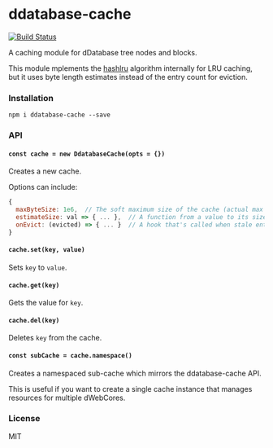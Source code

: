 # ddatabase-cache
[![Build Status](https://travis-ci.com/DistributedWeb/ddatabase-cache.svg?branch=master)](https://travis-ci.com/DistributedWeb/ddatabase-cache.svg?branch=master)

A caching module for dDatabase tree nodes and blocks.

This module mplements the [hashlru](https://github.com/dominictarr/hashlru) algorithm internally for LRU caching, but it uses byte length estimates instead of the entry count for eviction.

### Installation
```
npm i ddatabase-cache --save
```

### API

#### `const cache = new DdatabaseCache(opts = {})`
Creates a new cache.

Options can include:
```js
{
  maxByteSize: 1e6,  // The soft maximum size of the cache (actual max size can go up to 2x this value).
  estimateSize: val => { ... },  // A function from a value to its size estimate.
  onEvict: (evicted) => { ... }  // A hook that's called when stale entries (a Map) have been evicted.
}
```

#### `cache.set(key, value)`
Sets `key` to `value`.

#### `cache.get(key)`
Gets the value for `key`.

#### `cache.del(key)`
Deletes `key` from the cache.

#### `const subCache = cache.namespace()`
Creates a namespaced sub-cache which mirrors the ddatabase-cache API.

This is useful if you want to create a single cache instance that manages resources for multiple dWebCores.

### License
MIT
